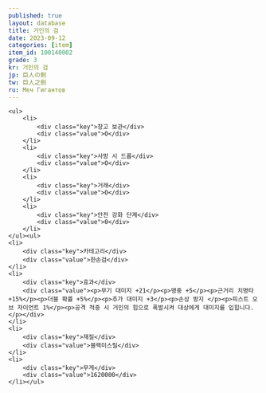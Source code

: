 ```yaml
---
published: true
layout: database
title: 거인의 검
date: 2023-09-12
categories: [item]
item_id: 100140002
grade: 3
kr: 거인의 검
jp: 巨人の剣
tw: 巨人之劍
ru: Меч Гигантов
---
```


    <ul>
        <li>
            <div class="key">창고 보관</div>
            <div class="value">O</div>
        </li>
        <li>
            <div class="key">사망 시 드롭</div>
            <div class="value">O</div>
        </li>
        <li>
            <div class="key">거래</div>
            <div class="value">O</div>
        </li>
        <li>
            <div class="key">안전 강화 단계</div>
            <div class="value">0</div>
        </li>
    </ul><ul>
    <li>
        <div class="key">카테고리</div>
        <div class="value">한손검</div>
    </li>
    <li>
        <div class="key">효과</div>
        <div class="value"><p>무기 대미지 +21</p><p>명중 +5</p><p>근거리 치명타 +15%</p><p>더블 확률 +5%</p><p>추가 대미지 +3</p><p>손상 방지 </p><p>피스트 오브 자이언트 1%</p><p>공격 적중 시 거인의 힘으로 폭발시켜 대상에게 대미지를 입힙니다.</p></div>
    </li>
    <li>
        <div class="key">재질</div>
        <div class="value">블랙미스릴</div>
    </li>
    <li>
        <div class="key">무게</div>
        <div class="value">1620000</div>
    </li></ul>